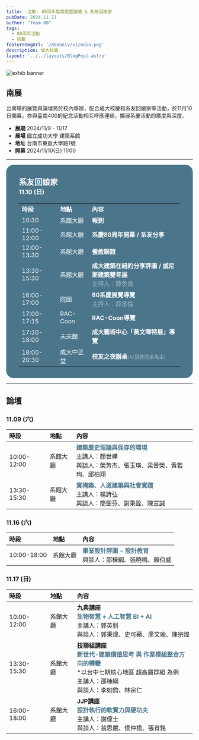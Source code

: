 ```yaml
---
title: -活動- 80周年展南展暨論壇 & 系友回娘家
pubDate: 2024.11.11
author: "Team 80"
tags:
  - 80周年活動
  - 校慶
featureImgUrl: '/80anniv/vi/main.png'
description: 成大校慶
layout: '../../layouts/BlogPost.astro'
---
```

![exhib banner](/80anniv/vi/main.png)


## 南展

台南場的展覽與論壇將於校內舉辦，配合成大校慶和系友回娘家等活動，於11月10日開幕，亦與臺南400的紀念活動相互呼應連結，擴展系慶活動的廣度與深度。

- **展期**  2024/11/9 - 11/17
- **展場**  國立成功大學 建築系館
- **地址**  台南市東區大學路1號
- **開幕**  2024/11/10(日) 11:00

---


<style>
  .custom-box {
    background-color: rgb(74, 117, 139);
    color: white;
    padding: 10px;
    border-radius: 20px;
    text-align: left;
  }

  .custom-box-h2 {
    color: white;
    text-decoration: none;
  }

  .custom-box-h3 {
    color: white;
    text-decoration: none;
  }

  .custom-box-table-header {
    color: white;
    text-decoration: none;
    text-align: left;
  }

  .custom-box-text{
    color: white;
    opacity: 0.5;
  }

  .strong-white {
    color: white;
  }

  .th {
    color: white;
    text-align: left;
  }

  .custom-box table {
    width: 80%; /* Makes the table expand to fit the box */
  }
</style>

<div style="color: white" class="custom-box">

<h2 style="width: 90%; color: white; margin: 20px auto 0 auto;" class="custom-box-h2">系友回娘家</h2>

<h3 style="width: 90%; color: white; margin: 0 auto;" class="custom-box-h2"> 11.10 (日)</h3>

<table style="width: 90%; color: white; margin: 20px auto 20px auto;">
  <tr>
    <td><strong class="strong-white">時段</td>
    <td><strong class="strong-white">地點</td>
    <td><strong class="strong-white">內容</td>
  </tr>
  <tr>
    <td class=>10:30</td>
    <td>系館大廳</td>
    <td><strong class="strong-white">報到</strong></td>
  </tr>
  <tr>
    <td>11:00-12:00</td>
    <td>系館大廳</td>
    <td><strong class="strong-white">系慶80周年開幕 / 系友分享</strong></td>
  </tr>
  <tr>
    <td>12:00-13:30</td>
    <td>系館大廳</td>
    <td><strong class="strong-white">餐敘聯誼</strong></td>
  </tr>
  <tr>
    <td>13:30-15:30</td>
    <td>系館大廳</td>
    <td><strong class="strong-white">成大建築在紐約分享評圖 / 威尼斯建築雙年展</strong><br><div class="custom-box-text">主持人：薛丞倫</div></td>
  </tr>
  <tr>
    <td>16:00-17:00</td>
    <td>院圖</td>
    <td><strong class="strong-white">80系慶展覽導覽</strong><br><div class="custom-box-text">主持人：薛丞倫</div></td>
  </tr>
  <tr>
    <td>17:00-17:15</td>
    <td>RAC-Coon</td>
    <td><strong class="strong-white">RAC-Coon導覽</strong></td>
  </tr>
  <tr>
    <td>17:30-18:00</td>
    <td>未來館</td>
    <td><strong class="strong-white">成大藝術中心「黃文暉特展」導覽</strong></td>
  </tr>
  <tr>
    <td>18:00-20:30</td>
    <td>成大中正堂</td>
    <td><strong class="strong-white">校友之夜辦桌</strong><small class="custom-box-text">(以捐款認桌為主)</small></td>
  </tr>
</table>

</div>

---

## 論壇

### 11.09 (六) 

| 時段 | 地點 | 內容 |
| :-- | :-- |:--- |
| 10:00-12:00 | 系館大廳 | <strong style="color: rgb(74, 117, 139);">建築歷史理論與保存的環境</strong><br>主講人：顏世樺<br>與談人：榮芳杰、張玉璜、梁晉榮、黃若珣、邱柏翔 |
| 13:30-15:30 | 系館大廳 | <strong style="color: rgb(74, 117, 139);">實構築、人道建築與社會實踐</strong> <br>主講人：楊詩弘<br>與談人：簡聖芬、謝秉銓、陳宣誠 |


### 11.16 (六)
| 時段 | 地點 | 內容 |
| :-- | :-- |:--- |
| 10:00-18:00 | 系館大廳 | <strong style="color: rgb(74, 117, 139);">畢業設計評圖 - 設計教育</strong><br>與談人：邵棟綱、張曉鳴、賴伯威|

### 11.17 (日) 
| 時段 | 地點 | 內容 |
| :-- | :-- |:--- |
|10:00-12:00| 系館大廳 | **九典講座**<br><strong style="color: rgb(74, 117, 139);">生物智慧 + 人工智慧 BI + AI</strong><br>主講人：郭英釗<br>與談人：郭秉煒、史可蘋、廖文瑜、陳宗煌 |
|13:30-15:30| 系館大廳 | **技聯組講座**<br><strong style="color: rgb(74, 117, 139);">新世代-建築價值思考 與 作業模組整合方向的轉變</strong><br>*以台中七期核心地區 超高層群組 為例<br>主講人：邵棟綱<br>與談人：李如鈞、林宗仁|
|16:00-18:00| 系館大廳 | **JJP講座**<br><strong style="color: rgb(74, 117, 139);">設計執行的軟實力與硬功夫</strong><br>主講人：謝偉士<br>與談人：翁思嚴、侯仲楹、張育銘 |


<style>
  p.monospace {
    font-family: 'Noto Mono', monospace;
  }
</style>
